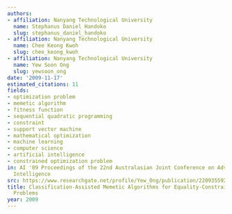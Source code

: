 ```yaml
---
authors:
- affiliation: Nanyang Technological University
  name: Stephanus Daniel Handoko
  slug: stephanus_daniel_handoko
- affiliation: Nanyang Technological University
  name: Chee Keong Kwoh
  slug: chee_keong_kwoh
- affiliation: Nanyang Technological University
  name: Yew Soon Ong
  slug: yewsoon_ong
date: '2009-11-17'
estimated_citations: 11
fields:
- optimization problem
- memetic algorithm
- fitness function
- sequential quadratic programming
- constraint
- support vector machine
- mathematical optimization
- machine learning
- computer science
- artificial intelligence
- constrained optimization problem
in: AI '09 Proceedings of the 22nd Australasian Joint Conference on Advances in Artificial
  Intelligence
src: https://www.researchgate.net/profile/Yew_Ong/publication/220935592_Classification-Assisted_Memetic_Algorithms_for_Equality-Constrained_Optimization_Problems/links/00463521421fa629f7000000.pdf?disableCoverPage=true
title: Classification-Assisted Memetic Algorithms for Equality-Constrained Optimization
  Problems
year: 2009
---
```

